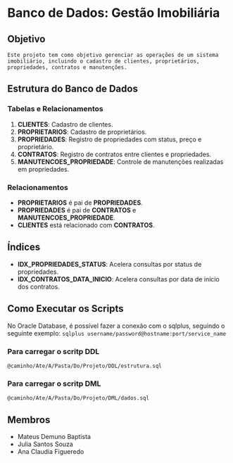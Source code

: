 # Banco de Dados: Gestão Imobiliária

## Objetivo
`Este projeto tem como objetivo gerenciar as operações de um sistema imobiliário, incluindo o cadastro de clientes, proprietários, propriedades, contratos e manutenções.`

## Estrutura do Banco de Dados
### Tabelas e Relacionamentos
1. **CLIENTES**: Cadastro de clientes.
2. **PROPRIETARIOS**: Cadastro de proprietários.
3. **PROPRIEDADES**: Registro de propriedades com status, preço e proprietário.
4. **CONTRATOS**: Registro de contratos entre clientes e propriedades.
5. **MANUTENCOES_PROPRIEDADE**: Controle de manutenções realizadas em propriedades.

### Relacionamentos
- **PROPRIETARIOS** é pai de **PROPRIEDADES**.
- **PROPRIEDADES** é pai de **CONTRATOS** e **MANUTENCOES_PROPRIEDADE**.
- **CLIENTES** está relacionado com **CONTRATOS**.

## Índices
- **IDX_PROPRIEDADES_STATUS**: Acelera consultas por status de propriedades.
- **IDX_CONTRATOS_DATA_INICIO**: Acelera consultas por data de início dos contratos.

## Como Executar os Scripts
No Oracle Database, é possível fazer a conexão com o sqlplus, seguindo o seguinte exemplo:
```sqlplus username/password@hostname:port/service_name```

### Para carregar o scritp DDL
`@caminho/Ate/A/Pasta/Do/Projeto/DDL/estrutura.sql`

### Para carregar o scritp DML
`@caminho/Ate/A/Pasta/Do/Projeto/DML/dados.sql`

## Membros
- Mateus Demuno Baptista
- Julia Santos Souza
- Ana Claudia Figueredo